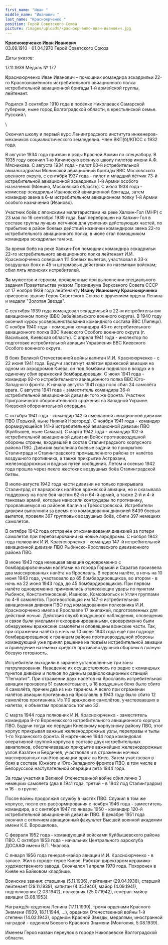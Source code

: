 ```yaml
---
first_name: "Иван "
middle_name: "Иванович "
last_name: "Красноюрченко "
position: Герой Советского Союза
picture: /images/uploads/красноюрченко-иван-иванович.jpg
---
```

<!--\[if gte mso 9]><xml>
 <o:OfficeDocumentSettings>
  <o:TargetScreenSize>800x600</o:TargetScreenSize>
 </o:OfficeDocumentSettings>
</xml><!\[endif]-->

<!--\[if gte mso 9]><xml>
 <w:WordDocument>
  <w:View>Normal</w:View>
  <w:Zoom>0</w:Zoom>
  <w:TrackMoves/>
  <w:TrackFormatting/>
  <w:PunctuationKerning/>
  <w:ValidateAgainstSchemas/>
  <w:SaveIfXMLInvalid>false</w:SaveIfXMLInvalid>
  <w:IgnoreMixedContent>false</w:IgnoreMixedContent>
  <w:AlwaysShowPlaceholderText>false</w:AlwaysShowPlaceholderText>
  <w:DoNotPromoteQF/>
  <w:LidThemeOther>RU</w:LidThemeOther>
  <w:LidThemeAsian>X-NONE</w:LidThemeAsian>
  <w:LidThemeComplexScript>X-NONE</w:LidThemeComplexScript>
  <w:Compatibility>
   <w:BreakWrappedTables/>
   <w:SnapToGridInCell/>
   <w:WrapTextWithPunct/>
   <w:UseAsianBreakRules/>
   <w:DontGrowAutofit/>
   <w:SplitPgBreakAndParaMark/>
   <w:EnableOpenTypeKerning/>
   <w:DontFlipMirrorIndents/>
   <w:OverrideTableStyleHps/>
  </w:Compatibility>
  <w:BrowserLevel>MicrosoftInternetExplorer4</w:BrowserLevel>
  <m:mathPr>
   <m:mathFont m:val="Cambria Math"/>
   <m:brkBin m:val="before"/>
   <m:brkBinSub m:val="&#45;-"/>
   <m:smallFrac m:val="off"/>
   <m:dispDef/>
   <m:lMargin m:val="0"/>
   <m:rMargin m:val="0"/>
   <m:defJc m:val="centerGroup"/>
   <m:wrapIndent m:val="1440"/>
   <m:intLim m:val="subSup"/>
   <m:naryLim m:val="undOvr"/>
  </m:mathPr></w:WordDocument>
</xml><!\[endif]-->

<!--\[if gte mso 9]><xml>
 <w:LatentStyles DefLockedState="false" DefUnhideWhenUsed="true"
  DefSemiHidden="true" DefQFormat="false" DefPriority="99"
  LatentStyleCount="267">
  <w:LsdException Locked="false" Priority="0" SemiHidden="false"
   UnhideWhenUsed="false" QFormat="true" Name="Normal"/>
  <w:LsdException Locked="false" Priority="9" SemiHidden="false"
   UnhideWhenUsed="false" QFormat="true" Name="heading 1"/>
  <w:LsdException Locked="false" Priority="9" QFormat="true" Name="heading 2"/>
  <w:LsdException Locked="false" Priority="9" QFormat="true" Name="heading 3"/>
  <w:LsdException Locked="false" Priority="9" QFormat="true" Name="heading 4"/>
  <w:LsdException Locked="false" Priority="9" QFormat="true" Name="heading 5"/>
  <w:LsdException Locked="false" Priority="9" QFormat="true" Name="heading 6"/>
  <w:LsdException Locked="false" Priority="9" QFormat="true" Name="heading 7"/>
  <w:LsdException Locked="false" Priority="9" QFormat="true" Name="heading 8"/>
  <w:LsdException Locked="false" Priority="9" QFormat="true" Name="heading 9"/>
  <w:LsdException Locked="false" Priority="39" Name="toc 1"/>
  <w:LsdException Locked="false" Priority="39" Name="toc 2"/>
  <w:LsdException Locked="false" Priority="39" Name="toc 3"/>
  <w:LsdException Locked="false" Priority="39" Name="toc 4"/>
  <w:LsdException Locked="false" Priority="39" Name="toc 5"/>
  <w:LsdException Locked="false" Priority="39" Name="toc 6"/>
  <w:LsdException Locked="false" Priority="39" Name="toc 7"/>
  <w:LsdException Locked="false" Priority="39" Name="toc 8"/>
  <w:LsdException Locked="false" Priority="39" Name="toc 9"/>
  <w:LsdException Locked="false" Priority="35" QFormat="true" Name="caption"/>
  <w:LsdException Locked="false" Priority="10" SemiHidden="false"
   UnhideWhenUsed="false" QFormat="true" Name="Title"/>
  <w:LsdException Locked="false" Priority="0" Name="Default Paragraph Font"/>
  <w:LsdException Locked="false" Priority="11" SemiHidden="false"
   UnhideWhenUsed="false" QFormat="true" Name="Subtitle"/>
  <w:LsdException Locked="false" Priority="0" SemiHidden="false"
   UnhideWhenUsed="false" QFormat="true" Name="Strong"/>
  <w:LsdException Locked="false" Priority="20" SemiHidden="false"
   UnhideWhenUsed="false" QFormat="true" Name="Emphasis"/>
  <w:LsdException Locked="false" Priority="59" SemiHidden="false"
   UnhideWhenUsed="false" Name="Table Grid"/>
  <w:LsdException Locked="false" UnhideWhenUsed="false" Name="Placeholder Text"/>
  <w:LsdException Locked="false" Priority="1" SemiHidden="false"
   UnhideWhenUsed="false" QFormat="true" Name="No Spacing"/>
  <w:LsdException Locked="false" Priority="60" SemiHidden="false"
   UnhideWhenUsed="false" Name="Light Shading"/>
  <w:LsdException Locked="false" Priority="61" SemiHidden="false"
   UnhideWhenUsed="false" Name="Light List"/>
  <w:LsdException Locked="false" Priority="62" SemiHidden="false"
   UnhideWhenUsed="false" Name="Light Grid"/>
  <w:LsdException Locked="false" Priority="63" SemiHidden="false"
   UnhideWhenUsed="false" Name="Medium Shading 1"/>
  <w:LsdException Locked="false" Priority="64" SemiHidden="false"
   UnhideWhenUsed="false" Name="Medium Shading 2"/>
  <w:LsdException Locked="false" Priority="65" SemiHidden="false"
   UnhideWhenUsed="false" Name="Medium List 1"/>
  <w:LsdException Locked="false" Priority="66" SemiHidden="false"
   UnhideWhenUsed="false" Name="Medium List 2"/>
  <w:LsdException Locked="false" Priority="67" SemiHidden="false"
   UnhideWhenUsed="false" Name="Medium Grid 1"/>
  <w:LsdException Locked="false" Priority="68" SemiHidden="false"
   UnhideWhenUsed="false" Name="Medium Grid 2"/>
  <w:LsdException Locked="false" Priority="69" SemiHidden="false"
   UnhideWhenUsed="false" Name="Medium Grid 3"/>
  <w:LsdException Locked="false" Priority="70" SemiHidden="false"
   UnhideWhenUsed="false" Name="Dark List"/>
  <w:LsdException Locked="false" Priority="71" SemiHidden="false"
   UnhideWhenUsed="false" Name="Colorful Shading"/>
  <w:LsdException Locked="false" Priority="72" SemiHidden="false"
   UnhideWhenUsed="false" Name="Colorful List"/>
  <w:LsdException Locked="false" Priority="73" SemiHidden="false"
   UnhideWhenUsed="false" Name="Colorful Grid"/>
  <w:LsdException Locked="false" Priority="60" SemiHidden="false"
   UnhideWhenUsed="false" Name="Light Shading Accent 1"/>
  <w:LsdException Locked="false" Priority="61" SemiHidden="false"
   UnhideWhenUsed="false" Name="Light List Accent 1"/>
  <w:LsdException Locked="false" Priority="62" SemiHidden="false"
   UnhideWhenUsed="false" Name="Light Grid Accent 1"/>
  <w:LsdException Locked="false" Priority="63" SemiHidden="false"
   UnhideWhenUsed="false" Name="Medium Shading 1 Accent 1"/>
  <w:LsdException Locked="false" Priority="64" SemiHidden="false"
   UnhideWhenUsed="false" Name="Medium Shading 2 Accent 1"/>
  <w:LsdException Locked="false" Priority="65" SemiHidden="false"
   UnhideWhenUsed="false" Name="Medium List 1 Accent 1"/>
  <w:LsdException Locked="false" UnhideWhenUsed="false" Name="Revision"/>
  <w:LsdException Locked="false" Priority="34" SemiHidden="false"
   UnhideWhenUsed="false" QFormat="true" Name="List Paragraph"/>
  <w:LsdException Locked="false" Priority="29" SemiHidden="false"
   UnhideWhenUsed="false" QFormat="true" Name="Quote"/>
  <w:LsdException Locked="false" Priority="30" SemiHidden="false"
   UnhideWhenUsed="false" QFormat="true" Name="Intense Quote"/>
  <w:LsdException Locked="false" Priority="66" SemiHidden="false"
   UnhideWhenUsed="false" Name="Medium List 2 Accent 1"/>
  <w:LsdException Locked="false" Priority="67" SemiHidden="false"
   UnhideWhenUsed="false" Name="Medium Grid 1 Accent 1"/>
  <w:LsdException Locked="false" Priority="68" SemiHidden="false"
   UnhideWhenUsed="false" Name="Medium Grid 2 Accent 1"/>
  <w:LsdException Locked="false" Priority="69" SemiHidden="false"
   UnhideWhenUsed="false" Name="Medium Grid 3 Accent 1"/>
  <w:LsdException Locked="false" Priority="70" SemiHidden="false"
   UnhideWhenUsed="false" Name="Dark List Accent 1"/>
  <w:LsdException Locked="false" Priority="71" SemiHidden="false"
   UnhideWhenUsed="false" Name="Colorful Shading Accent 1"/>
  <w:LsdException Locked="false" Priority="72" SemiHidden="false"
   UnhideWhenUsed="false" Name="Colorful List Accent 1"/>
  <w:LsdException Locked="false" Priority="73" SemiHidden="false"
   UnhideWhenUsed="false" Name="Colorful Grid Accent 1"/>
  <w:LsdException Locked="false" Priority="60" SemiHidden="false"
   UnhideWhenUsed="false" Name="Light Shading Accent 2"/>
  <w:LsdException Locked="false" Priority="61" SemiHidden="false"
   UnhideWhenUsed="false" Name="Light List Accent 2"/>
  <w:LsdException Locked="false" Priority="62" SemiHidden="false"
   UnhideWhenUsed="false" Name="Light Grid Accent 2"/>
  <w:LsdException Locked="false" Priority="63" SemiHidden="false"
   UnhideWhenUsed="false" Name="Medium Shading 1 Accent 2"/>
  <w:LsdException Locked="false" Priority="64" SemiHidden="false"
   UnhideWhenUsed="false" Name="Medium Shading 2 Accent 2"/>
  <w:LsdException Locked="false" Priority="65" SemiHidden="false"
   UnhideWhenUsed="false" Name="Medium List 1 Accent 2"/>
  <w:LsdException Locked="false" Priority="66" SemiHidden="false"
   UnhideWhenUsed="false" Name="Medium List 2 Accent 2"/>
  <w:LsdException Locked="false" Priority="67" SemiHidden="false"
   UnhideWhenUsed="false" Name="Medium Grid 1 Accent 2"/>
  <w:LsdException Locked="false" Priority="68" SemiHidden="false"
   UnhideWhenUsed="false" Name="Medium Grid 2 Accent 2"/>
  <w:LsdException Locked="false" Priority="69" SemiHidden="false"
   UnhideWhenUsed="false" Name="Medium Grid 3 Accent 2"/>
  <w:LsdException Locked="false" Priority="70" SemiHidden="false"
   UnhideWhenUsed="false" Name="Dark List Accent 2"/>
  <w:LsdException Locked="false" Priority="71" SemiHidden="false"
   UnhideWhenUsed="false" Name="Colorful Shading Accent 2"/>
  <w:LsdException Locked="false" Priority="72" SemiHidden="false"
   UnhideWhenUsed="false" Name="Colorful List Accent 2"/>
  <w:LsdException Locked="false" Priority="73" SemiHidden="false"
   UnhideWhenUsed="false" Name="Colorful Grid Accent 2"/>
  <w:LsdException Locked="false" Priority="60" SemiHidden="false"
   UnhideWhenUsed="false" Name="Light Shading Accent 3"/>
  <w:LsdException Locked="false" Priority="61" SemiHidden="false"
   UnhideWhenUsed="false" Name="Light List Accent 3"/>
  <w:LsdException Locked="false" Priority="62" SemiHidden="false"
   UnhideWhenUsed="false" Name="Light Grid Accent 3"/>
  <w:LsdException Locked="false" Priority="63" SemiHidden="false"
   UnhideWhenUsed="false" Name="Medium Shading 1 Accent 3"/>
  <w:LsdException Locked="false" Priority="64" SemiHidden="false"
   UnhideWhenUsed="false" Name="Medium Shading 2 Accent 3"/>
  <w:LsdException Locked="false" Priority="65" SemiHidden="false"
   UnhideWhenUsed="false" Name="Medium List 1 Accent 3"/>
  <w:LsdException Locked="false" Priority="66" SemiHidden="false"
   UnhideWhenUsed="false" Name="Medium List 2 Accent 3"/>
  <w:LsdException Locked="false" Priority="67" SemiHidden="false"
   UnhideWhenUsed="false" Name="Medium Grid 1 Accent 3"/>
  <w:LsdException Locked="false" Priority="68" SemiHidden="false"
   UnhideWhenUsed="false" Name="Medium Grid 2 Accent 3"/>
  <w:LsdException Locked="false" Priority="69" SemiHidden="false"
   UnhideWhenUsed="false" Name="Medium Grid 3 Accent 3"/>
  <w:LsdException Locked="false" Priority="70" SemiHidden="false"
   UnhideWhenUsed="false" Name="Dark List Accent 3"/>
  <w:LsdException Locked="false" Priority="71" SemiHidden="false"
   UnhideWhenUsed="false" Name="Colorful Shading Accent 3"/>
  <w:LsdException Locked="false" Priority="72" SemiHidden="false"
   UnhideWhenUsed="false" Name="Colorful List Accent 3"/>
  <w:LsdException Locked="false" Priority="73" SemiHidden="false"
   UnhideWhenUsed="false" Name="Colorful Grid Accent 3"/>
  <w:LsdException Locked="false" Priority="60" SemiHidden="false"
   UnhideWhenUsed="false" Name="Light Shading Accent 4"/>
  <w:LsdException Locked="false" Priority="61" SemiHidden="false"
   UnhideWhenUsed="false" Name="Light List Accent 4"/>
  <w:LsdException Locked="false" Priority="62" SemiHidden="false"
   UnhideWhenUsed="false" Name="Light Grid Accent 4"/>
  <w:LsdException Locked="false" Priority="63" SemiHidden="false"
   UnhideWhenUsed="false" Name="Medium Shading 1 Accent 4"/>
  <w:LsdException Locked="false" Priority="64" SemiHidden="false"
   UnhideWhenUsed="false" Name="Medium Shading 2 Accent 4"/>
  <w:LsdException Locked="false" Priority="65" SemiHidden="false"
   UnhideWhenUsed="false" Name="Medium List 1 Accent 4"/>
  <w:LsdException Locked="false" Priority="66" SemiHidden="false"
   UnhideWhenUsed="false" Name="Medium List 2 Accent 4"/>
  <w:LsdException Locked="false" Priority="67" SemiHidden="false"
   UnhideWhenUsed="false" Name="Medium Grid 1 Accent 4"/>
  <w:LsdException Locked="false" Priority="68" SemiHidden="false"
   UnhideWhenUsed="false" Name="Medium Grid 2 Accent 4"/>
  <w:LsdException Locked="false" Priority="69" SemiHidden="false"
   UnhideWhenUsed="false" Name="Medium Grid 3 Accent 4"/>
  <w:LsdException Locked="false" Priority="70" SemiHidden="false"
   UnhideWhenUsed="false" Name="Dark List Accent 4"/>
  <w:LsdException Locked="false" Priority="71" SemiHidden="false"
   UnhideWhenUsed="false" Name="Colorful Shading Accent 4"/>
  <w:LsdException Locked="false" Priority="72" SemiHidden="false"
   UnhideWhenUsed="false" Name="Colorful List Accent 4"/>
  <w:LsdException Locked="false" Priority="73" SemiHidden="false"
   UnhideWhenUsed="false" Name="Colorful Grid Accent 4"/>
  <w:LsdException Locked="false" Priority="60" SemiHidden="false"
   UnhideWhenUsed="false" Name="Light Shading Accent 5"/>
  <w:LsdException Locked="false" Priority="61" SemiHidden="false"
   UnhideWhenUsed="false" Name="Light List Accent 5"/>
  <w:LsdException Locked="false" Priority="62" SemiHidden="false"
   UnhideWhenUsed="false" Name="Light Grid Accent 5"/>
  <w:LsdException Locked="false" Priority="63" SemiHidden="false"
   UnhideWhenUsed="false" Name="Medium Shading 1 Accent 5"/>
  <w:LsdException Locked="false" Priority="64" SemiHidden="false"
   UnhideWhenUsed="false" Name="Medium Shading 2 Accent 5"/>
  <w:LsdException Locked="false" Priority="65" SemiHidden="false"
   UnhideWhenUsed="false" Name="Medium List 1 Accent 5"/>
  <w:LsdException Locked="false" Priority="66" SemiHidden="false"
   UnhideWhenUsed="false" Name="Medium List 2 Accent 5"/>
  <w:LsdException Locked="false" Priority="67" SemiHidden="false"
   UnhideWhenUsed="false" Name="Medium Grid 1 Accent 5"/>
  <w:LsdException Locked="false" Priority="68" SemiHidden="false"
   UnhideWhenUsed="false" Name="Medium Grid 2 Accent 5"/>
  <w:LsdException Locked="false" Priority="69" SemiHidden="false"
   UnhideWhenUsed="false" Name="Medium Grid 3 Accent 5"/>
  <w:LsdException Locked="false" Priority="70" SemiHidden="false"
   UnhideWhenUsed="false" Name="Dark List Accent 5"/>
  <w:LsdException Locked="false" Priority="71" SemiHidden="false"
   UnhideWhenUsed="false" Name="Colorful Shading Accent 5"/>
  <w:LsdException Locked="false" Priority="72" SemiHidden="false"
   UnhideWhenUsed="false" Name="Colorful List Accent 5"/>
  <w:LsdException Locked="false" Priority="73" SemiHidden="false"
   UnhideWhenUsed="false" Name="Colorful Grid Accent 5"/>
  <w:LsdException Locked="false" Priority="60" SemiHidden="false"
   UnhideWhenUsed="false" Name="Light Shading Accent 6"/>
  <w:LsdException Locked="false" Priority="61" SemiHidden="false"
   UnhideWhenUsed="false" Name="Light List Accent 6"/>
  <w:LsdException Locked="false" Priority="62" SemiHidden="false"
   UnhideWhenUsed="false" Name="Light Grid Accent 6"/>
  <w:LsdException Locked="false" Priority="63" SemiHidden="false"
   UnhideWhenUsed="false" Name="Medium Shading 1 Accent 6"/>
  <w:LsdException Locked="false" Priority="64" SemiHidden="false"
   UnhideWhenUsed="false" Name="Medium Shading 2 Accent 6"/>
  <w:LsdException Locked="false" Priority="65" SemiHidden="false"
   UnhideWhenUsed="false" Name="Medium List 1 Accent 6"/>
  <w:LsdException Locked="false" Priority="66" SemiHidden="false"
   UnhideWhenUsed="false" Name="Medium List 2 Accent 6"/>
  <w:LsdException Locked="false" Priority="67" SemiHidden="false"
   UnhideWhenUsed="false" Name="Medium Grid 1 Accent 6"/>
  <w:LsdException Locked="false" Priority="68" SemiHidden="false"
   UnhideWhenUsed="false" Name="Medium Grid 2 Accent 6"/>
  <w:LsdException Locked="false" Priority="69" SemiHidden="false"
   UnhideWhenUsed="false" Name="Medium Grid 3 Accent 6"/>
  <w:LsdException Locked="false" Priority="70" SemiHidden="false"
   UnhideWhenUsed="false" Name="Dark List Accent 6"/>
  <w:LsdException Locked="false" Priority="71" SemiHidden="false"
   UnhideWhenUsed="false" Name="Colorful Shading Accent 6"/>
  <w:LsdException Locked="false" Priority="72" SemiHidden="false"
   UnhideWhenUsed="false" Name="Colorful List Accent 6"/>
  <w:LsdException Locked="false" Priority="73" SemiHidden="false"
   UnhideWhenUsed="false" Name="Colorful Grid Accent 6"/>
  <w:LsdException Locked="false" Priority="19" SemiHidden="false"
   UnhideWhenUsed="false" QFormat="true" Name="Subtle Emphasis"/>
  <w:LsdException Locked="false" Priority="21" SemiHidden="false"
   UnhideWhenUsed="false" QFormat="true" Name="Intense Emphasis"/>
  <w:LsdException Locked="false" Priority="31" SemiHidden="false"
   UnhideWhenUsed="false" QFormat="true" Name="Subtle Reference"/>
  <w:LsdException Locked="false" Priority="32" SemiHidden="false"
   UnhideWhenUsed="false" QFormat="true" Name="Intense Reference"/>
  <w:LsdException Locked="false" Priority="33" SemiHidden="false"
   UnhideWhenUsed="false" QFormat="true" Name="Book Title"/>
  <w:LsdException Locked="false" Priority="37" Name="Bibliography"/>
  <w:LsdException Locked="false" Priority="39" QFormat="true" Name="TOC Heading"/>
 </w:LatentStyles>
</xml><!\[endif]-->

<!--\[if gte mso 10]>
<style>
 /* Style Definitions */
 table.MsoNormalTable
	{mso-style-name:"Обычная таблица";
	mso-tstyle-rowband-size:0;
	mso-tstyle-colband-size:0;
	mso-style-noshow:yes;
	mso-style-priority:99;
	mso-style-parent:"";
	mso-padding-alt:0cm 5.4pt 0cm 5.4pt;
	mso-para-margin:0cm;
	mso-para-margin-bottom:.0001pt;
	mso-pagination:widow-orphan;
	font-size:10.0pt;
	font-family:"Times New Roman","serif";}
</style>
<!\[endif]-->

<!--StartFragment-->

**Красноюрченко Иван Иванович**\
03.09.1910 - 01.04.1970 Герой Советского Союза

Даты указов:

17.11.1939 Медаль № 177

**К**расноюрченко Иван Иванович – помощник командира эскадрильи 22-го Краснознамённого истребительного авиационного полка истребительной авиационной бригады 1-й армейской группы, лейтенант.\
\
Родился 3 сентября 1910 года в посёлке Николаевск Самарской губернии, ныне город Волгоградской области, в крестьянской семье. Русский.\
<!--\[if !supportLineBreakNewLine]-->\
<!--\[endif]-->

Окончил школу и первый курс Ленинградского института инженеров-механиков социалистического земледелия. Член ВКП(б)/КПСС с 1932 года.

В августе 1934 года призван в ряды Красной Армии по спецнабору. В 1935 году окончил 1-ю Качинскую военную школу пилотов имени А.Ф. Мясникова. С августа 1934 года - пилот 60-й истребительной авиаэскадрильи Монинской авиационной бригады ВВС Московского военного округа, с сентября 1937 года - пилот и младший лётчик 73-й истребительной авиационной эскадрильи 1-й Армии особого назначения (Монино, Московская область). С июля 1938 года - комиссар эскадрильи Ивановской авиационной бригады, затем командир звена в 6-м истребительном авиационном полку 1-й Армии особого назначения (Иваново).

Участник боёв с японскими милитаристами на реке Халхин-Гол (МНР) с 23 мая по 16 сентября 1939 года. Был переброшен на Халхин-Гол в составе группы лучших лётчиков для усиления действующих частей, по прибытию в район боевых действий назначен командиром звена 22-го истребительного авиационного полка, в июле стал помощником командира эскадрильи там же.

За время боёв на реке Халхин-Гол помощник командира эскадрильи 22-го истребительного авиационного полка лейтенант И.И. Красноюрченко совершил 111 боевых вылетов, участвовал в 33-х воздушных боях и 45-и штурмовых действиях по наземным войскам; сбил пять японских истребителей.

**З**а мужество и героизм, проявленные при выполнении специального задания Правительства указом Президиума Верховного Совета СССР от 17 ноября 1939 года лейтенанту **Ивану Ивановичу Красноюрченко** присвоено звание Героя Советского Союза с вручением ордена Ленина и медали "Золотая Звезда".

С сентября 1939 года командовал эскадрильей в 22-м истребительном авиационном полку (ВВС Забайкальского военного округа). В 1940 году окончил курсы усовершенствования командного состава ВВС (Липецк). С ноября 1940 года - помощник командира 43-го истребительного авиационного полка ВВС Киевского Особого военного округа (г. Васильков, Киевская область). С апреля 1941 года - инспектор по подготовке истребительной авиации Управления ВВС Киевского Особого военного округа.

В боях Великой Отечественной войны капитан И.И. Красноюрченко - с 22 июня 1941 года. Будучи застигнут налётом вражеской авиации на одном из аэродромов Киева, он под бомбами поднялся в воздух и в одиночку сбил вражеский бомбардировщик. С июня 1941 года - командир 92-го истребительного авиационного полка ВВС Юго-Западного фронта. К началу августа 1941 года полк сбил 24 самолёта врага. С августа 1941 года - заместитель командира 36-й истребительной авиационной дивизии того же фронта. Участник Приграничного оборонительного сражения на Западной Украине. Киевской оборонительной операции.

С октября 1941 года - командир 142-й смешанной авиационной дивизии ПВО (Горький, ныне Нижний Новгород). С ноября 1941 года - командир формирующейся 141-й истребительной авиационной дивизии ПВО (Куйбышев, ныне Самара). С марта 1942 года - командир 102-й истребительной авиационной дивизии Войск противовоздушной обороны страны, входившей в состав Сталинградского корпусного района ПВО. Дивизия выполняла боевые задачи по прикрытию Сталинграда и Сталинградского промышленного района от налётов воздушного противника, а также прикрытие Астрахани, железнодорожных и водных путей сообщения. Летом и осенью 1942 года прошла через пекло жестоких воздушных боёв Сталинградской битвы.

В июле-августе 1942 года части дивизии не только прикрывала Сталинград от варварских налётов вражеской авиации, но и оказывала поддержку на поле боя частям 62-й и 64-й армий, а также 2-й и 4-й танковых армий, которые наносили контрудары по противнику, прорвавшемуся из районов Калача и Трёхостровской. Истребители дивизии выполнили за время его командования дивизией 8439 боевых вылетов, провели 397 групповых воздушных боёв, сбили 397 немецких самолётов.

В октябре 1942 года отстранён от командования дивизией за потери самолётов при перебазировании на новые аэродромы. С ноября 1942 года полковник И.И. Красноюрченко - командир 147-й истребительной авиационной дивизии ПВО Рыбинско-Ярославского дивизионного района ПВО.

В июне 1943 года немецкая авиация одновременно с бомбардировочными налётами на города Горький и Саратов произвела два массированных налёта на Ярославль. В первом налёте, в ночь на 10 июня 1943 года, участвовало до 65 бомбардировщиков, во втором - в ночь на 22 июня 1943 года, до 45 бомбардировщиков. При первом налёте одновременно применялись отвлекающие удары по пунктам Рыбинск, Константиновский, Иваново, Комсомольск и Углич группами по 4-6 самолётов. Противостоящая им 147-я истребительная авиационная дивизия ПВО под командованием полковника И.И. Красноюрченко имела в Ярославле 17 экипажей, подготовленных для действий ночью. Действия служб воздушного наблюдения, оповещения и связи были умелыми и скоординированными, своевременно были обнаружены вражеские самолёты и оповещены воинские части. Так, при отражении налёта в ночь на 10 июня 1943 года ещё при подходе бомбардировщиков к границам района противовоздушной обороны командующий уже принял решение на подъём истребительной авиации и приведение наземных средств противовоздушной обороны в полную боевую готовность.

Истребители выходили в заранее установленные три зоны патрулирования. Наведение их осуществлялось по радио с командных пунктов дивизии и полков по данным радиолокационных станций "Пегматит". При отражении двух налётов на Ярославль истребительная авиация произвела 51 самолётовылет, в 18 воздушных боях было сбито 4 самолёта, причем два из них тараном. А всего при отражении налётов авиации противника на Ярославль в 1943 году было сбито 12 самолётов противника. Из 110 вражеских самолётов, участвовавших в налетах, к объектам прорвалось только 32.

С марта 1944 года полковник И.И. Красноюрченко - заместитель командира 9-го Воронежского истребительного авиационного корпуса ПВО. Будучи тогда же передан Киевскому корпусному району ПВО, этот корпус прикрывал важные железнодорожные узлы, переправы и тылы 1-го Украинского фронта. В марте-июне 1944 года командовал оперативной группой корпуса в составе двух истребительных авиаполков, обеспечивавших прикрытие важнейших железнодорожных узлов Казатин и Бердичев, участвовал и в отражении ночных массированных налётов авиации врага на Киев. Затем участвовал в боях в составе Южного и Юго-Западного фронтов ПВО, в том числе в Белорусской наступательной операции лета 1944 года.

За годы участия в Великой Отечественной войне сбил лично 3 немецких самолёта (два в 1941 года, третий - в 1942 под Сталинградом) и 16 - в группе.

После войны продолжил службу в частях ПВО. Служил в том же корпусе, после его расформирования с ноября 1946 года - заместитель командира, а с сентября 1947 по январь 1950 - командир 120-й истребительной авиационной дивизии ПВО. В декабре 1951 года окончил с отличием авиационный факультет Высшей военной академии имени К.Е. Ворошилова.

С февраля 1952 года - командующий войсками Куйбышевского района ПВО. С октября 1953 года - начальник Центрального аэроклуба ДОСААФ имени В.П. Чкалова.

С января 1956 года генерал-майор авиации И.И. Красноюрченко - в запасе. Жил в городе-герое Киеве. Работал директором керамико-художественного завода. Скончался 1 апреля 1970 года. Похоронен в Киеве на Байковом кладбище.

Воинские звания: старшина (5.11.1936), лейтенант (29.04.1938), старший лейтенант (29.11.1939), капитан (4.05.1940), майор (4.09.1941), подполковник (2.03.1942), полковник (25.07.1942), генерал-майор авиации (3.08.1953).

Награждён орденом Ленина (17.11.1939), тремя орденами Красного Знамени (1939, 18.11.1944, ...), орденом Отечественной войны 1-й степени (14.02.1943), орденом Красной Звезды, медалями, иностранной наградой - орденом Боевого Красного Знамени (Монголия, 5.08.1939).

Именем Героя назван переулок в городе Николаевске Волгоградской области.

<!--EndFragment-->